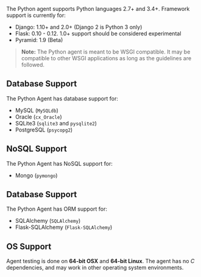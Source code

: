 <!-- 
title: "Supported Technologies"
description: "List of supported technologies"
tags: "installation Python agent frameworks support troubleshooting package"
-->

The Python agent supports Python languages 2.7+ and 3.4+. Framework support is currently for:

* Django:  1.10+ and 2.0+ (Django 2 is Python 3 only)
* Flask:   0.10 - 0.12. 1.0+ support should be considered experimental 
* Pyramid: 1.9 (Beta)

>**Note:** The Python agent is meant to be WSGI compatible. It may be compatible to other WSGI applications as long as the guidelines are followed.


## Database Support

The Python Agent has database support for:
 
* MySQL (`MySQLdb`)
* Oracle (`cx_Oracle`)
* SQLite3 (`sqlite3` and `pysqlite2`)
* PostgreSQL (`psycopg2`)

## NoSQL Support

The Python Agent has NoSQL support for:

* Mongo (`pymongo`)

## Database Support

The Python Agent has ORM support for:
 
* SQLAlchemy (`SQLAlchemy`)
* Flask-SQLAlchemy (`Flask-SQLAlchemy`)

## OS Support

Agent testing is done on **64-bit OSX** and **64-bit Linux**. The agent has no *C* dependencies, and may work in other operating system environments.


